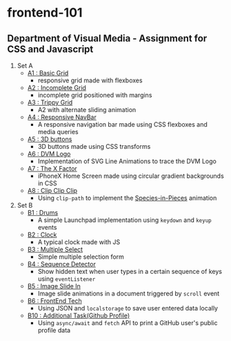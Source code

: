 # frontend-101
## Department of Visual Media - Assignment for CSS and Javascript
1. Set A 
    - [A1 : Basic Grid](https://jshreyans551.github.io/frontend-101/A/1.html)
        - responsive grid made with flexboxes 
    - [A2 : Incomplete Grid](https://jshreyans551.github.io/frontend-101/A/2.html)
        - incomplete grid positioned with margins
    - [A3 : Trippy Grid](https://jshreyans551.github.io/frontend-101/A/3.html)
        - A2 with alternate sliding animation
    - [A4 : Responsive NavBar](https://jshreyans551.github.io/frontend-101/A/4.html)
      - A responsive navigation bar made using CSS flexboxes and media queries
    - [A5 : 3D buttons](https://jshreyans551.github.io/frontend-101/A/5.html)
        - 3D buttons made using CSS transforms 
    - [A6 : DVM Logo](https://jshreyans551.github.io/frontend-101/A/6.html)
        - Implementation of SVG Line Animations to trace the DVM Logo
    - [A7 : The X Factor](https://jshreyans551.github.io/frontend-101/A/7.html)
        - iPhoneX Home Screen made using circular gradient backgrounds in CSS
    - [A8 : Clip Clip Clip](https://jshreyans551.github.io/frontend-101/A/8.html) 
        - Using `clip-path` to implement the [Species-in-Pieces](http://www.species-in-pieces.com/) animation
2. Set B 
    - [B1 : Drums](https://jshreyans551.github.io/frontend-101/B/1.html)
        - A simple Launchpad implementation using `keydown` and `keyup` events
    - [B2 : Clock](https://jshreyans551.github.io/frontend-101/B/2.html)
        - A typical clock made with JS 
    - [B3 : Multiple Select](https://jshreyans551.github.io/frontend-101/B/3.html)
        - Simple multiple selection form 
    - [B4 : Sequence Detector](https://jshreyans551.github.io/frontend-101/B/4.html)
        - Show hidden text when user types in a certain sequence of keys using `eventListener` 
    - [B5 : Image Slide In](https://jshreyans551.github.io/frontend-101/B/5.html)
        - Image slide animations in a document triggered by `scroll` event 
    - [B6 : FrontEnd Tech](https://jshreyans551.github.io/frontend-101/B/6.html)
        - Using JSON and `localstorage` to save user entered data locally
    - [B10 : Additional Task(Github Profile)](https://jshreyans551.github.io/frontend-101/B/10.html)
        - Using `async/await` and `fetch` API to print a GitHub user's public profile data
